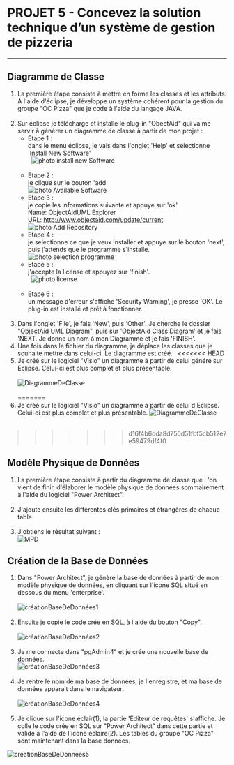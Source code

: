 # PROJET 5 - Concevez la solution technique d’un système de gestion de pizzeria 
____  


## Diagramme de Classe

1. La première étape consiste à mettre en forme les classes et les attributs. A l'aide d'éclipse, je développe un système cohérent pour la gestion du groupe "OC Pizza" que je code à l'aide du langage JAVA.  
  &nbsp;
2. Sur éclipse je télécharge et installe le plug-in "ObectAid" qui va me servir à générer un diagramme de classe à partir de mon projet :  
	- Etape 1 :  
	dans le menu éclipse, je vais dans l'onglet 'Help' et sélectionne 'Install New Software'  
  &nbsp;
	![photo install new Software](https://www.objectaid.com/assets/images/install/help-install-new-software.png "photo étape 1")  
  &nbsp;
	- Etape 2 :  
	je clique sur le bouton 'add'  
	![photo Available Software](https://www.objectaid.com/assets/images/install/wizard-install-available-software.png "photo étape 2")  
	- Etape 3 :  
	je copie les informations suivante et appuye sur 'ok'  
	Name: ObjectAidUML Explorer  
	URL: http://www.objectaid.com/update/current  
	![photo Add Repository](https://www.objectaid.com/assets/images/install/dialog-add-repository.png "photo étape 3")  
	- Etape 4 :  
	je selectionne ce que je veux installer et appuye sur le bouton 'next', puis j'attends que le programme s'installe.
  &nbsp;  
	![photo selection programme](https://www.objectaid.com/assets/images/install/wizard-install-objectaid.png "photo étape 4")
  &nbsp;
  &nbsp;
	- Etape 5 :  
	j'accepte la license et appuyez sur 'finish'.  
  &nbsp;
	![photo license](https://www.objectaid.com/assets/images/install/wizard-install-license.png "photo étape 5")  
  &nbsp;
	- Etape 6 :  
	un message d'erreur s'affiche 'Security Warning', je presse 'OK'. Le plug-in est installé et prêt à fonctionner.  
  &nbsp;
3. Dans l'onglet 'File', je fais 'New', puis 'Other'. Je cherche le dossier "ObjectAid UML Diagram", puis sur 'ObjectAid Class Diagram' et je fais 'NEXT. 
Je donne un nom à mon Diagramme et je fais 'FINISH'. 
  &nbsp;
4. Une fois dans le fichier du diagramme, je déplace les classes que je souhaite mettre dans celui-ci. Le diagramme est créé.
  &nbsp;
<<<<<<< HEAD
5. Je créé sur le logiciel "Visio" un diagramme à partir de celui généré sur Eclipse. Celui-ci est plus complet et plus présentable.  
	&nbsp;  
![DiagrammeDeClasse](https://user-images.githubusercontent.com/45402044/71312030-4d234f80-241e-11ea-8179-1b0b5715fbe0.png)  
	&nbsp;  
=======
5. Je créé sur le logiciel "Visio" un diagramme à partir de celui d'Eclipse. Celui-ci est plus complet et plus présentable.
![DiagrammeDeClasse](https://user-images.githubusercontent.com/45402044/71310811-6a512180-2410-11ea-9d12-aa19dad18ab0.png)  
 	&nbsp;
>>>>>>> d16f4b6dda8d755d51fbf5cb512e7e59479df4f0


## Modèle Physique de Données

1. La première étape consiste à partir du diagramme de classe que l 'on vient de finir, d'élaborer le modèle physique de données sommairement à l'aide du logiciel "Power Architect".  
	 &nbsp;
2. J'ajoute ensuite les différentes clés primaires et étrangères de chaque table.  
	&nbsp;
3. J'obtiens le résultat suivant :  
![MPD](https://user-images.githubusercontent.com/45402044/71312061-b30fd700-241e-11ea-879c-be9b9f7eeab0.png)
	&nbsp;  


## Création de la Base de Données
1. Dans "Power Architect", je génère la base de données à partir de mon modèle physique de données, en cliquant sur l'icone SQL situé en dessous du menu 'enterprise'.  
	 &nbsp;  
![créationBaseDeDonnées1](https://user-images.githubusercontent.com/45402044/71312071-e05c8500-241e-11ea-9cd2-5023b9e2a843.png)  
	 &nbsp;  
2. Ensuite je copie le code crée en SQL, à l'aide du bouton "Copy".  
	&nbsp;  
![créationBaseDeDonnées2](https://user-images.githubusercontent.com/45402044/71312081-f66a4580-241e-11ea-8c24-b6d8b189892e.png)  
	&nbsp;  
3. Je me connecte dans "pgAdmin4" et je crée une nouvelle base de données.
	&nbsp;  
![créationBaseDeDonnées3](https://user-images.githubusercontent.com/45402044/71312092-139f1400-241f-11ea-8768-1e6afa7da3c1.png)  
	&nbsp;  
4. Je rentre le nom de ma base de données, je l'enregistre, et ma base de données apparait dans le navigateur.  
	&nbsp;  
![créationBaseDeDonnées4](https://user-images.githubusercontent.com/45402044/71312096-23b6f380-241f-11ea-9750-d0d723fcc529.png)  
	&nbsp;  
5. Je clique sur l'icone éclair(1), la partie 'Editeur de requêtes' s'affiche. Je colle le code crée en SQL sur "Power Architect" dans cette partie et valide à l'aide de l'icone éclaire(2). Les tables du groupe "OC Pizza" sont maintenant dans la base données.
	&nbsp;  
	
![créationBaseDeDonnées5](https://user-images.githubusercontent.com/45402044/71312107-37faf080-241f-11ea-8cb4-7f3734d1d59e.png)  
  	&nbsp;  
 